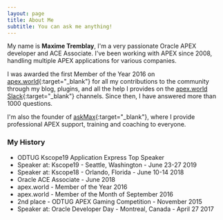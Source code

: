 ```yaml
---
layout: page
title: About Me
subtitle: You can ask me anything!
---
```


My name is **Maxime Tremblay**, I'm a very passionate Oracle APEX developer and ACE Associate. I've been working with APEX since 2008, handling multiple APEX applications for various companies.

I was awarded the first Member of the Year 2016 on [apex.world](https://apex.world){:target="_blank"} for all my contributions to the community through my blog, plugins, and all the help I provides on the [apex.world Slack](https://orclapex.slack.com){:target="_blank"} channels. Since then, I have answered more than 1000 questions.

I'm also the founder of [askMax](https://askmax.solutions){:target="_blank"}, where I provide professional APEX support, training and coaching to everyone.

### My History

 - ODTUG Kscope19 Application Express Top Speaker
 - Speaker at: Kscope19 - Seattle, Washington - June 23-27 2019
 - Speaker at: Kscope18 - Orlando, Florida - June 10-14 2018
 - Oracle ACE Associate - June 2018
 - apex.world - Member of the Year 2016
 - apex.world - Member of the Month of September 2016
 - 2nd place - ODTUG APEX Gaming Competition - November 2015
 - Speaker at: Oracle Developer Day - Montreal, Canada - April 27 2017
